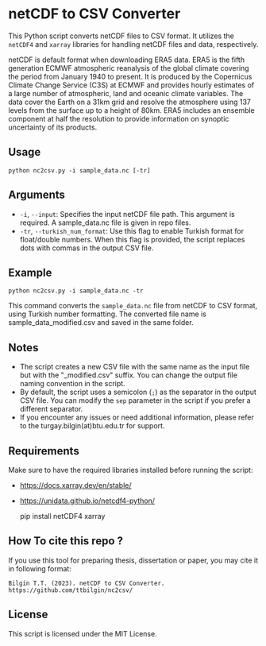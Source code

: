 netCDF to CSV Converter
=======================

This Python script converts netCDF files to CSV format. It utilizes the `netCDF4` and `xarray` libraries for handling netCDF files and data, respectively.

netCDF is default format when downloading ERA5 data. ERA5 is the fifth generation ECMWF atmospheric reanalysis of the global climate covering the period from January 1940 to present. It is produced by the Copernicus Climate Change Service (C3S) at ECMWF and provides hourly estimates of a large number of atmospheric, land and oceanic climate variables. The data cover the Earth on a 31km grid and resolve the atmosphere using 137 levels from the surface up to a height of 80km. ERA5 includes an ensemble component at half the resolution to provide information on synoptic uncertainty of its products.

Usage
-----

    python nc2csv.py -i sample_data.nc [-tr]

Arguments
---------

*   `-i`, `--input`: Specifies the input netCDF file path. This argument is required. A sample_data.nc file is given in repo files.
*   `-tr`, `--turkish_num_format`: Use this flag to enable Turkish format for float/double numbers. When this flag is provided, the script replaces dots with commas in the output CSV file.

Example
-------

    python nc2csv.py -i sample_data.nc -tr

This command converts the `sample_data.nc` file from netCDF to CSV format, using Turkish number formatting. The converted file name is sample_data_modified.csv and saved in the same folder.

Notes
-----

*   The script creates a new CSV file with the same name as the input file but with the "_modified.csv" suffix. You can change the output file naming convention in the script.
*   By default, the script uses a semicolon (`;`) as the separator in the output CSV file. You can modify the `sep` parameter in the script if you prefer a different separator.
*   If you encounter any issues or need additional information, please refer to the turgay.bilgin(at)btu.edu.tr for support.

Requirements
------------

Make sure to have the required libraries installed before running the script:
*   https://docs.xarray.dev/en/stable/
*   https://unidata.github.io/netcdf4-python/


    pip install netCDF4 xarray

How To cite this repo ?
------------

If you use this tool for preparing thesis, dissertation or paper, you may cite it in following format:

    Bilgin T.T. (2023). netCDF to CSV Converter. https://github.com/ttbilgin/nc2csv/


License
-------

This script is licensed under the MIT License.
